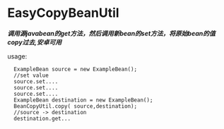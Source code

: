 # EasyCopyBeanUtil
***调用源javabean的get方法，然后调用新bean的set方法，将原始bean的值copy过去,安卓可用***

usage:
```
  ExampleBean source = new ExampleBean();
  //set value
  source.set....
  source.set....
  source.set....
  ExampleBean destination = new ExampleBean();
  BeanCopyUtil.copy( source,destination);
  //source -> destination
  destination.get...
```
  
